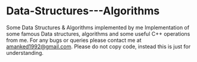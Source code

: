 # Data-Structures---Algorithms
Some Data Structures &amp; Algorithms implemented by me
Implementation of some famous Data structures, algorithms and some useful C++ operations from me. For any bugs or queries please contact me at amanked1992@gmail.com. Please do not copy code, instead this is just for understanding.
